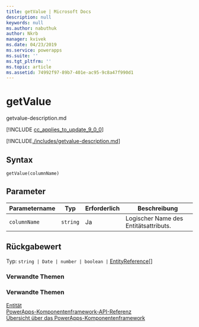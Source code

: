 ```yaml
---
title: getValue | Microsoft Docs
description: null
keywords: null
ms.author: nabuthuk
author: Nkrb
manager: kvivek
ms.date: 04/23/2019
ms.service: powerapps
ms.suite: ''
ms.tgt_pltfrm: ''
ms.topic: article
ms.assetid: 74992f97-89b7-401e-ac95-9c8a47f990d1
---
```


# <a name="getvalue"></a>getValue

getvalue-description.md

[!INCLUDE [cc_applies_to_update_9_0_0](../../../../includes/cc_applies_to_update_9_0_0.md)]

[!INCLUDE[./includes/getvalue-description.md](./includes/getvalue-description.md)]

## <a name="syntax"></a>Syntax

`getValue(columnName)`

## <a name="parameters"></a>Parameter

| Parametername|Typ|Erforderlich|Beschreibung|
| ------------- |----|--------|-----------|
|`columnName`|`string`|Ja|Logischer Name des Entitätsattributs.|

## <a name="return-value"></a>Rückgabewert

Typ: `string | Date | number | boolean |` [EntityReference](../entityreference.md)[]

### <a name="related-topics"></a>Verwandte Themen

### <a name="related-topics"></a>Verwandte Themen

[Entität](../entity.md)<br/>
[PowerApps-Komponentenframework-API-Referenz](../../reference/index.md)<br/>
[Übersicht über das PowerApps-Komponentenframework](../../overview.md)